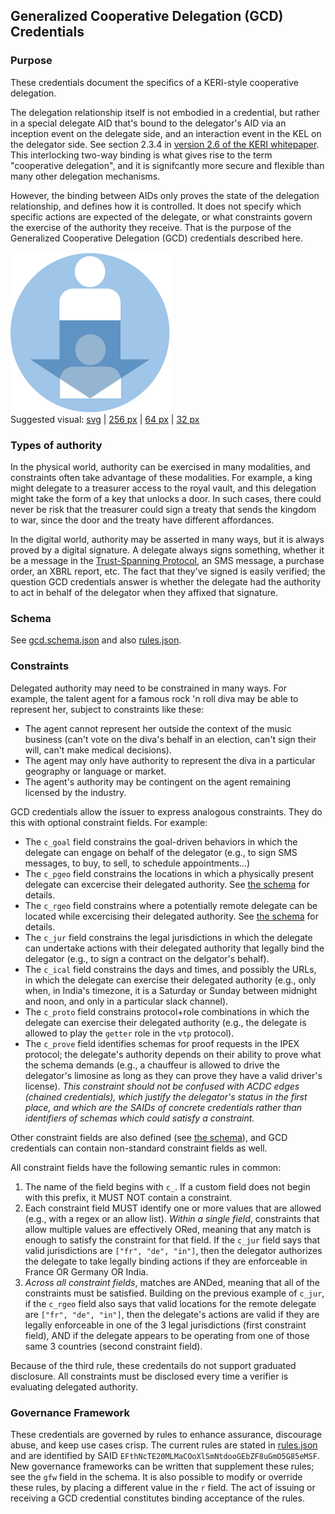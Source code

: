 ## Generalized Cooperative Delegation (GCD) Credentials

### Purpose

These credentials document the specifics of a KERI-style cooperative delegation.

The delegation relationship itself is not embodied in a credential, but rather in a special delegate AID that's bound to the delegator's AID via an inception event on the delegate side, and an interaction event in the KEL on the delegator side. See section 2.3.4 in [version 2.6 of the KERI whitepaper](https://github.com/SmithSamuelM/Papers/blob/master/whitepapers/KERI_WP_2.x.web.pdf). This interlocking two-way binding is what gives rise to the term "cooperative delegation", and it is signifcantly more secure and flexible than many other delegation mechanisms.

However, the binding between AIDs only proves the state of the delegation relationship, and defines how it is controlled. It does not specify which specific actions are expected of the delegate, or what constraints govern the exercise of the authority they receive. That is the purpose of the Generalized Cooperative Delegation (GCD) credentials described here. 

![suggested gcd visual](gcd-256.png)<br>
Suggested visual: [svg](gcd.svg) | [256 px](gcd-256.png) | [64 px](gcd-64.png) | [32 px](gcd-32.png)

### Types of authority

In the physical world, authority can be exercised in many modalities, and constraints often take advantage of these modalities. For example, a king might delegate to a treasurer access to the royal vault, and this delegation might take the form of a key that unlocks a door. In such cases, there could never be risk that the treasurer could sign a treaty that sends the kingdom to war, since the door and the treaty have different affordances.

In the digital world, authority may be asserted in many ways, but it is always proved by a digital signature. A delegate always signs something, whether it be a message in the [Trust-Spanning Protocol](https://trustoverip.org/blog/2023/08/31/mid-year-progress-report-on-the-toip-trust-spanning-protocol/), an SMS message, a purchase order, an XBRL report, etc. The fact that they've signed is easily verified; the question GCD credentials answer is whether the delegate had the authority to act in behalf of the delegator when they affixed that signature.

### Schema

See [gcd.schema.json](gcd.schema.json) and also [rules.json](rules.json).

### Constraints

Delegated authority may need to be constrained in many ways. For example, the talent agent for a famous rock 'n roll diva may be able to represent her, subject to constraints like these:

* The agent cannot represent her outside the context of the music business (can't vote on the diva's behalf in an election, can't sign their will, can't make medical decisions).
* The agent may only have authority to represent the diva in a particular geography or language or market.
* The agent's authority may be contingent on the agent remaining licensed by the industry.

GCD credentials allow the issuer to express analogous constraints. They do this with optional constraint fields. For example:

* The `c_goal` field constrains the goal-driven behaviors in which the delegate can engage on behalf of the delegator (e.g., to sign SMS messages, to buy, to sell, to schedule appointments...)
* The `c_pgeo` field constrains the locations in which a physically present delegate can excercise their delegated authority. See [the schema](gcd.schema.json) for details.
* The `c_rgeo` field constrains where a potentially remote delegate can be located while excercising their delegated authority. See [the schema](gcd.schema.json) for details.
* The `c_jur` field constrains the legal jurisdictions in which the delegate can undertake actions with their delegated authority that legally bind the delegator (e.g., to sign a contract on the delgator's behalf).
* The `c_ical` field constrains the days and times, and possibly the URLs, in which the delegate can exercise their delegated authority (e.g., only when, in India's timezone, it is a Saturday or Sunday between midnight and noon, and only in a particular slack channel).
* The `c_proto` field constrains protocol+role combinations in which the delegate can exercise their delegated authority (e.g., the delegate is allowed to play the `getter` role in the `vtp` protocol).
* The `c_prove` field identifies schemas for proof requests in the IPEX protocol; the delegate's authority depends on their ability to prove what the schema demands (e.g., a chauffeur is allowed to drive the delegator's limosine as long as they can prove they have a valid driver's license). *This constraint should not be confused with ACDC edges (chained credentials), which justify the delegator's status in the first place, and which are the SAIDs of concrete credentials rather than identifiers of schemas which could satisfy a constraint.*

Other constraint fields are also defined (see [the schema](gcd.schema.json)), and GCD credentials can contain non-standard constraint fields as well.

All constraint fields have the following semantic rules in common:

1. The name of the field begins with `c_`. If a custom field does not begin with this prefix, it MUST NOT contain a constraint.
2. Each constraint field MUST identify one or more values that are allowed (e.g., with a regex or an allow list). *Within a single field*, constraints that allow multiple values are effectively ORed, meaning that any match is enough to satisfy the constraint for that field. If the `c_jur` field says that valid jurisdictions are `["fr", "de", "in"]`, then the delegator authorizes the delegate to take legally binding actions if they are enforceable in France OR Germany OR India.
3. *Across all constraint fields*, matches are ANDed, meaning that all of the constraints must be satisfied. Building on the previous example of `c_jur`, if the `c_rgeo` field also says that valid locations for the remote delegate are `["fr", "de", "in"]`, then the delegate's actions are valid if they are legally enforceable in one of the 3 legal jurisdictions (first constraint field), AND if the delegate appears to be operating from one of those same 3 countries (second constraint field).

Because of the third rule, these credentails do not support graduated disclosure. All constraints must be disclosed every time a verifier is evaluating delegated authority.

### Governance Framework

These credentials are governed by rules to enhance assurance, discourage abuse, and keep use cases crisp. The current rules are stated in [rules.json](rules.json) and are identified by SAID `EFthNcTE20MLMaCOoXlSmNtdooGEbZF8uGmO5G85eMSF`. New governance frameworks can be written that supplement these rules; see the `gfw` field in the schema. It is also possible to modify or override these rules, by placing a different value in the `r` field. The act of issuing or receiving a GCD credential constitutes binding acceptance of the rules.

